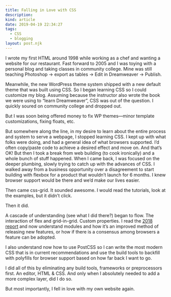 ```yaml
---
title: Falling in Love with CSS
description:
kind: article
date: 2019-04-19 22:34:27
tags:
  - CSS
  - blogging
layout: post.njk
---
```


I wrote my first HTML around 1998 while working as a chef and wanting a website for our restaurant. Fast forward to 2005 and I was toying with a personal blog and taking classes in community college. Mine was still teaching Photoshop -> export as tables -> Edit in Dreamweaver -> Publish.

Meanwhile, the new WordPress theme system shipped with a new default theme that was built using CSS. So I began learning CSS so I could customize my blog. Assuming because the instructor also wrote the book we were using to “learn Dreamweaver”, CSS was out of the question. I quickly soured on community college and dropped out.

But I was soon being offered money to fix WP themes—minor template customizations, fixing floats, etc.

But somewhere along the line, in my desire to learn about the entire process and system to serve a webpage, I stopped learning CSS. I kept up with what folks were doing, and had a general idea of what browsers supported. I’d often copy/paste code to achieve a desired effect and move on. And that’s OK! But then I took a break from web building (to cook ironically) and a whole bunch of stuff happened. When I came back, I was focused on the deeper plumbing, slowly trying to catch up with the advances of CSS. I walked away from a business opportunity over a disagreement to start building with flexbox for a product that wouldn’t launch for 6 months. I knew browser support would be there and we’d make our lives easier.

Then came css-grid. It sounded awesome. I would read the tutorials, look at the examples, but it didn’t click.

Then it did.

A cascade of understanding (see what I did there?) began to flow. The interaction of flex and grid-in-grid. Custom properties. I read the [2018 report](https://www.w3.org/TR/css-2018/) and now understand modules and how it’s an improved method of releasing new features, or how if there is a consensus among browsers a feature can be adopted.

I also understand now how to use PostCSS so I can write the most modern CSS that is in current recommendations and use the build tools to backfill with polyfills for browser support based on how far back I want to go.

I did all of this by eliminating any build tools, frameworks or preprocessors first. An editor, HTML & CSS. And only when I absolutely needed to add a more complex layer, did I do so.

But most importantly, I fell in love with my own website again.

